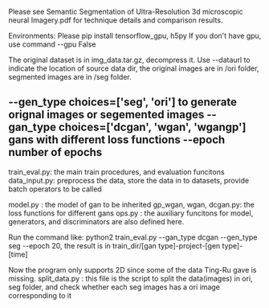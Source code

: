 Please see Semantic Segmentation of Ultra-Resolution 3d microscopic neural Imagery.pdf for
technique details and comparison results.

Environments:
Please pip install tensorflow_gpu, h5py
If you don't have gpu, use command --gpu False

The original dataset is in img_data.tar.gz, decompress it. 
Use --dataurl to indicate the location of source data dir, the original images are in /ori folder, segmented images are in /seg folder.

--gen_type  choices=['seg', 'ori']                 to generate orignal images or segemented images
--gan_type  choices=['dcgan', 'wgan', 'wgangp']    gans with different loss functions
--epoch     number of epochs
--
train_eval.py: the main train procedures, and evaluation funcitons
data_input.py: preprocess the data, store the data in to datasets, provide batch operators to be called

model.py : the model of gan to be inherited
gp_wgan, wgan, dcgan.py: the loss functions for different gans
ops.py : the auxiliary funcitons for model, generators, and discriminators are also defined here.


Run the command like:
python2 train_eval.py --gan_type dcgan --gen_type seg --epoch 20,  the result is in train_dir/[gan type]-project-[gen type]-[time]


Now the program only supports 2D since some of the data Ting-Ru gave is missing.
split_data.py : this file is the script to split the data(images) in ori, seg folder, and check whether each seg images has a ori image corresponding to it